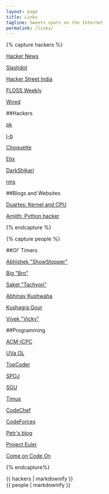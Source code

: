 ```yaml
---
layout: page
title: Links
tagline: Sweets spots on the Internet
permalink: /links/
---
```


{% capture hackers %}

[Hacker News](http://news.ycombinator.com)

[Slashdot](http://slashdot.org)

[Hacker Street India](http://hackerstreet.in)

[FLOSS Weekly](http://twit.tv/floss)

[Wired](http://www.wired.com/)

##Hackers

[pk](http://people.videolan.org/~pk/)

[j-b](http://www.jbkempf.com/blog/)

[Choquette](http://twitter.com/beauzeh)

[Etix](http://l0cal.com)

[DarkShikari](http://x264dev.multimedia.cx/)

[rms](http://stallman.org/)


##Blogs and Websites

[Duartes: Kernel and CPU](http://duartes.org/gustavo/blog/best-of)

[Amjith: Python hacker](http://amjith.blogspot.in/)

{% endcapture %}

{% capture people %}

##Ol' Timers

[Abhishek "ShowStopper"][show]

[Big "Bro"][bro]

[Saket "Tachyon"][tac]

[Abhinav Kushwaha][abhinav]

[Kushagra Gour][kushagra]

[Vivek "Vicky"][vivek]

[show]: http://theshowstopper.in
[bro]: http://avinashyadav.in
[tac]: http://saketsaurabh.in
[abhinav]: http://akush.in
[kushagra]: http://www.kushagragour.in
[vivek]: http://vyadav.in
[bala]: http://monsieurbala.in

##Programming

[ACM-ICPC](http://acm.uva.es/)

[UVa OL](http://uva.onlinejudge.org/)

[TopCoder](http://www.topcoder.com)

[SPOJ](http://www.spoj.pl/)

[SGU](http://acm.sgu.ru/)

[Timus](http://acm.timus.ru/)

[CodeChef](http://codechef.com)

[CodeForces](http://projecteuler.net/)

[Petr's blog](http://petr-mitrichev.blogspot.com/)

[Project Euler](http://projecteuler.net/)

[Come on Code On](http://comeoncodeon.wordpress.com/)

{% endcapture%}

<div class="row">
  <div class="span5">
    {{ hackers | markdownify }}
  </div>
  <div class="span5">
    {{ people | markdownify }}
  </div>
</div>
